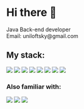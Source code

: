 <h1>Hi there 👋</h1>
Java Back-end developer<br>
Email: uniloftsky@gmail.com<br>
<h2>My stack:</h2>

![](https://img.shields.io/badge/-Java-red?style=for-the-badge&logo=Java&logoColor=white)
![](https://img.shields.io/badge/-Spring-green?style=for-the-badge&logo=Spring&logoColor=white)
![](https://img.shields.io/badge/-docker-white?style=for-the-badge&logo=docker&logoColor=098ceb)
![](https://img.shields.io/badge/-Hibernate-54636a?style=for-the-badge&logo=Hibernate&logoColor=b6ac70)
![](https://img.shields.io/badge/-PostgreSQL-2a638e?style=for-the-badge&logo=PostgreSQL&logoColor=white)
![](https://img.shields.io/badge/-MongoDB-white?style=for-the-badge&logo=MongoDB&logoColor=00ae46)
![](https://img.shields.io/badge/-Maven-da002f?style=for-the-badge&logo=maven&logoColor=00ae46)
![](https://img.shields.io/badge/-junit5-005a31?style=for-the-badge&logo=junit5&logoColor=bc3138)

<h3>Also familiar with:</h3>

![](https://img.shields.io/badge/-HTML-ff560f?style=for-the-badge&logo=html5&logoColor=white)
![](https://img.shields.io/badge/-CSS-414df7?style=for-the-badge&logo=css3&logoColor=white)
![](https://img.shields.io/badge/-Jenkins-white?style=for-the-badge&logo=jenkins&logoColor=2c4d5f)
